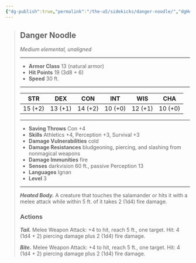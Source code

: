 ```yaml
---
{"dg-publish":true,"permalink":"/the-u5/sidekicks/danger-noodle/","dgHomeLink":true,"dgPassFrontmatter":true}
---
```


> ## Danger Noodle  
>*Medium elemental, unaligned*  
>___  
> - **Armor Class** 13 (natural armor)  
> - **Hit Points** 19 (3d8 + 6)  
> - **Speed** 30 ft.  
>___  
>|STR|DEX|CON|INT|WIS|CHA|  
>|:---:|:---:|:---:|:---:|:---:|:---:|  
>|15 (+2)|13 (+1)|14 (+2)|10 (+0)|12 (+1)|10 (+0)|  
>___  
> - **Saving Throws** Con +4  
> - **Skills** Athletics +4, Perception +3, Survival +3  
> - **Damage Vulnerabilities** cold  
> - **Damage Resistances** bludgeoning, piercing, and slashing from nonmagical weapons  
> - **Damage Immunities** fire  
> - **Senses** darkvision 60 ft., passive Perception 13  
> - **Languages** Ignan  
> - **Level** 3  
>___  
> ***Heated Body.*** A creature that touches the salamander or hits it with a melee attack while within 5 ft. of it takes 2 (1d4) fire damage.  
> ### Actions  
> ***Tail.*** Melee Weapon Attack: +4 to hit, reach 5 ft., one target. Hit: 4 (1d4 + 2) piercing damage plus 2 (1d4) fire damage.  
>  
> ***Bite.*** Melee Weapon Attack: +4 to hit, reach 5 ft., one target. Hit: 4 (1d4 + 2) piercing damage plus 2 (1d4) fire damage.
